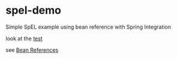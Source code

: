 # spel-demo
Simple SpEL example using bean reference with Spring Integration

look at the [test](src/test/java/io/spring/example/speldemo/SpelDemoApplicationTests.java)

see [Bean References](https://docs.spring.io/spring/docs/current/spring-framework-reference/html/expressions.html#expressions-bean-references)
